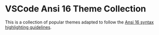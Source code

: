# VSCode Ansi 16 Theme Collection

This is a collection of popular themes adapted to follow the [Ansi 16 syntax highlighting guidelines](https://github.com/chtenb/ansi16).
